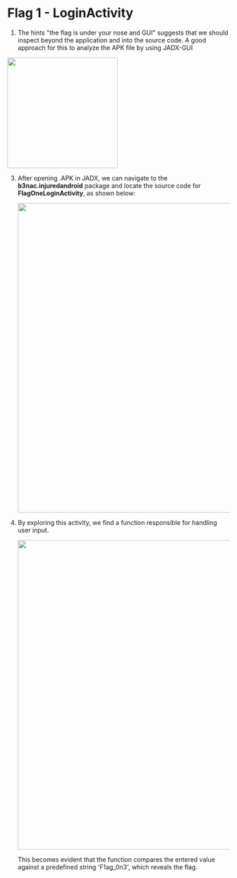 # Flag 1 - LoginActivity

1. The hints "the flag is under your nose and GUI" suggests that we should inspect beyond the application and into the source code. A good approach for this to analyze the APK file by using JADX-GUI

<img src="https://github.com/user-attachments/assets/4dbed37a-35ed-4169-8586-34db56d49bb2" width="250">



3. After opening .APK in JADX, we can navigate to the **b3nac.injuredandroid** package and locate the source code for **FlagOneLoginActivity**, as shown below:
 
   <img src="https://github.com/user-attachments/assets/cea7eedf-fae8-4b54-99b3-05846bb003ba" width="700">  

4. By exploring this activity, we find a function responsible for handling user input.
   
   <img src="https://github.com/user-attachments/assets/ed7eae67-b9f2-4d10-a425-93d2e033e2d4" width="700">  

   This becomes evident that the function compares the entered value against a predefined string 'F1ag_0n3', which reveals the flag.
